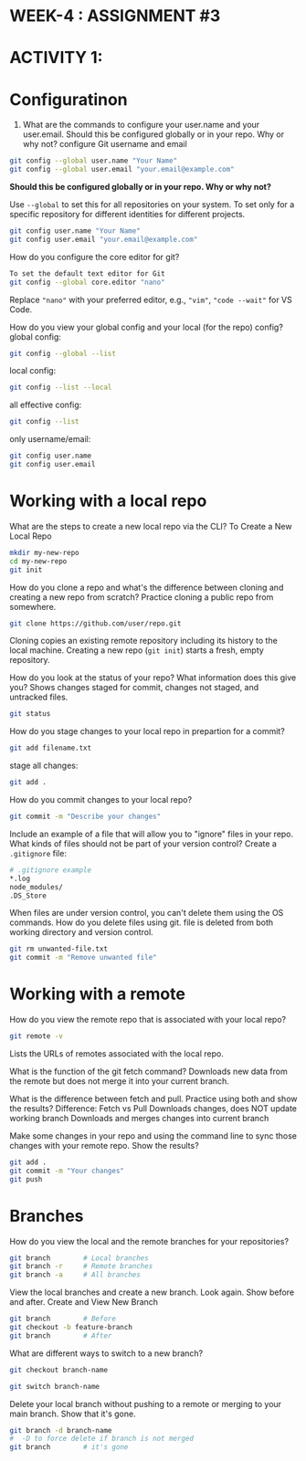 # WEEK-4 :  ASSIGNMENT #3


# ACTIVITY 1:


 # Configuratinon

1. What are the commands to configure your user.name and your user.email. Should this be configured globally or in your repo. Why or why not?
 configure  Git username and email




```bash
git config --global user.name "Your Name"
git config --global user.email "your.email@example.com"
```




**Should this be configured globally or in your repo. Why or why not?**

Use `--global` to set this for all repositories on your system.
To set only for a specific repository for different identities for different projects.

```bash
git config user.name "Your Name"
git config user.email "your.email@example.com"
```



How do you configure the core editor for git?
```bash
To set the default text editor for Git
git config --global core.editor "nano"
```
Replace `"nano"` with your preferred editor, e.g., `"vim"`, `"code --wait"` for VS Code.


How do you view your global config and your local (for the repo) config?
global config:
```bash
git config --global --list
```

local config:
```bash
git config --list --local
```
all effective config:
```bash
git config --list
```
only username/email:
```bash
git config user.name
git config user.email
```


# Working with a local repo

What are the steps to create a new local repo via the CLI?
To Create a New Local Repo
```bash
mkdir my-new-repo
cd my-new-repo
git init
```
How do you clone a repo and what's the difference between cloning and creating a new repo from scratch? Practice cloning a public repo from somewhere.
```bash
git clone https://github.com/user/repo.git
```
Cloning copies an existing remote repository including its history to the local machine.
Creating a new repo (`git init`) starts a fresh, empty repository.

How do you look at the status of your repo? What information does this give you?
Shows changes staged for commit, changes not staged, and untracked files.
```bash
git status
```

How do you stage changes to your local repo in prepartion for a commit?
```bash
git add filename.txt
```
stage all changes:
```bash
git add .
```

How do you commit changes to your local repo?
```bash
git commit -m "Describe your changes"
```

Include an example of a file that will allow you to "ignore" files in your repo. What kinds of files should not be part of your version control?
Create a `.gitignore` file:
```bash
# .gitignore example
*.log
node_modules/
.DS_Store
```

When files are under version control, you can't delete them using the OS commands. How do you delete files using git.
file is deleted from both  working directory and version control.
```bash
git rm unwanted-file.txt
git commit -m "Remove unwanted file"
```

# Working with a remote

How do you view the remote repo that is associated with your local repo?
```bash
git remote -v
```
Lists the URLs of remotes associated with the local repo.


What is the function of the git fetch command?
        Downloads new data from the remote but does not merge it into your current branch.

What is the difference between fetch and pull. Practice using both and show the results?
    Difference: Fetch vs Pull
        Downloads changes, does NOT update working branch
        Downloads and merges changes into current branch

Make some changes in your repo and using the command line to sync those changes with your remote repo. Show the results?
```bash
git add .
git commit -m "Your changes"
git push
```



# Branches

How do you view the local and the remote branches for your repositories?
```bash
git branch        # Local branches
git branch -r     # Remote branches
git branch -a     # All branches
```

View the local branches and create a new branch. Look again. Show before and after.
Create and View New Branch
```bash
git branch        # Before
git checkout -b feature-branch
git branch        # After
```

What are different ways to switch to a new branch?
```bash
git checkout branch-name
```
```bash
git switch branch-name
```


Delete your local branch without pushing to a remote or merging to your main branch. Show that it's gone.
```bash
git branch -d branch-name
#  -D to force delete if branch is not merged
git branch        # it's gone
```


